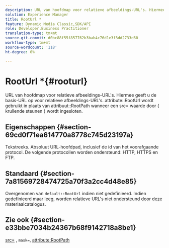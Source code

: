 ```yaml
---
description: URL van hoofdmap voor relatieve afbeeldings-URL's. Hiermee geeft u de basis-URL op voor relatieve afbeeldings-URL's. kenmerk RootUrl wordt gebruikt in plaats van kenmerk RootPath wanneer een src= waarde wordt ingesloten door { accolades }.
solution: Experience Manager
title: RootUrl *
feature: Dynamic Media Classic,SDK/API
role: Developer,Business Practitioner
translation-type: tm+mt
source-git-commit: d0bc88f55f857762b3bab4c76d1e3f3dd2733d60
workflow-type: tm+mt
source-wordcount: '118'
ht-degree: 0%

---
```



# RootUrl *{#rooturl}

URL van hoofdmap voor relatieve afbeeldings-URL&#39;s. Hiermee geeft u de basis-URL op voor relatieve afbeeldings-URL&#39;s. attribute::RootUrl wordt gebruikt in plaats van attribuut::RootPath wanneer een src= waarde door { krullende steunen } wordt ingesloten.

## Eigenschappen {#section-69cd0f71ea614770a8778c745d23197a}

Tekstreeks. Absoluut URL-hoofdpad, inclusief de id van het voorafgaande protocol. De volgende protocollen worden ondersteund: HTTP, HTTPS en FTP.

## Standaard {#section-7a81569728474725a70f3a2cc4d48e85}

Overgenomen van `default::RootUrl` indien niet gedefinieerd. Indien gedefinieerd maar leeg, worden relatieve URL&#39;s niet ondersteund door deze materiaalcatalogus.

## Zie ook {#section-e33bbe7034b24367b68f9142718a8be1}

[src=](../../../../../ir-api/http-protocol/image-rendering-api-ref/c-ir-http-protocol-ref/c-ir-http-protocol-command-reference/r-ir-src.md#reference-62c98abad22149d68d405ed6aaff8272) ,  `mask=`,  [attribute:RootPath](../../../../../ir-api/material-cat/image-rendering-api-ref/c-ir-material-catalog/c-ir-attributes-reference/r-ir-rootpath.md#reference-a4d7c96b62e14fcbad1740c702f160f3)
